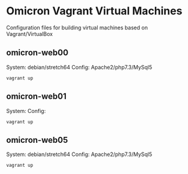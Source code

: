 # Omicron Vagrant Virtual Machines

Configuration files for building virtual machines based on Vagrant/VirtualBox

## omicron-web00

System: debian/stretch64
Config: Apache2/php7.3/MySql5

```
vagrant up
```
## omicron-web01

System:
Config:

```
vagrant up
```

## omicron-web05

System: debian/stretch64
Config: Apache2/php7.3/MySql5

```
vagrant up
```